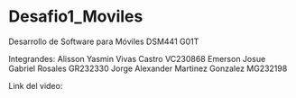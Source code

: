# Desafio1_Moviles
Desarrollo de Software para Móviles DSM441 G01T

Integrandes: Alisson Yasmin Vivas Castro VC230868
             Emerson Josue Gabriel Rosales GR232330
             Jorge Alexander Martinez Gonzalez MG232198

Link del video: 
            
